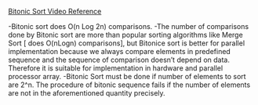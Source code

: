 [Bitonic Sort Video Reference](https://www.youtube.com/watch?v=uEfieI0MumY)


-Bitonic sort does O(n Log 2n) comparisons.
-The number of comparisons done by Bitonic sort are more than popular sorting algorithms like Merge Sort [ does O(nLogn) comparisons], but Bitonice sort is better for parallel implementation because we always compare elements in predefined sequence and the sequence of comparison doesn’t depend on data. Therefore it is suitable for implementation in hardware and parallel processor array.
-Bitonic Sort must be done if number of elements to sort are 2^n. The procedure of bitonic sequence fails if the number of elements are not in the aforementioned quantity precisely.
